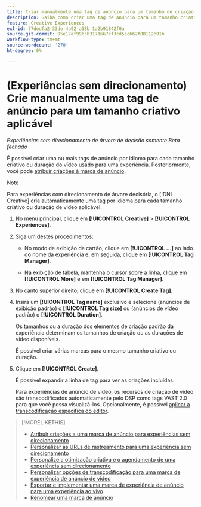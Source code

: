 ```yaml
---
title: Criar manualmente uma tag de anúncio para um tamanho de criação aplicável
description: Saiba como criar uma tag de anúncio para um tamanho criativo específico.
feature: Creative Experiences
exl-id: 77dedfa2-33de-4a92-a58b-1a2b91842f0a
source-git-commit: 95e17af996cb3171667ef3cd5ac662f08112691b
workflow-type: tm+mt
source-wordcount: '270'
ht-degree: 0%

---
```


# (Experiências sem direcionamento) Crie manualmente uma tag de anúncio para um tamanho criativo aplicável

*Experiências sem direcionamento de árvore de decisão somente*
*Beta fechado*

É possível criar uma ou mais tags de anúncio por idioma para cada tamanho criativo ou duração do vídeo usado para uma experiência. Posteriormente, você pode [atribuir criações à marca de anúncio](experience-tag-assign-creatives.md).

>[!NOTE]
>
>Para experiências com direcionamento de árvore decisória, o [!DNL Creative] cria automaticamente uma tag por idioma para cada tamanho criativo ou duração de vídeo aplicável.

1. No menu principal, clique em **[!UICONTROL Creative]** > **[!UICONTROL Experiences]**.

1. Siga um destes procedimentos:

   * No modo de exibição de cartão, clique em **[!UICONTROL ...]** ao lado do nome da experiência e, em seguida, clique em **[!UICONTROL Tag Manager]**.

   * Na exibição de tabela, mantenha o cursor sobre a linha, clique em **[!UICONTROL More]** e em **[!UICONTROL Tag Manager]**.

1. No canto superior direito, clique em **[!UICONTROL Create Tag]**.

1. Insira um **[!UICONTROL Tag name]** exclusivo e selecione (anúncios de exibição padrão) o **[!UICONTROL Tag size]** ou (anúncios de vídeo padrão) o **[!UICONTROL Duration]**.

   Os tamanhos ou a duração dos elementos de criação padrão da experiência determinam os tamanhos de criação ou as durações de vídeo disponíveis.

   É possível criar várias marcas para o mesmo tamanho criativo ou duração.<!-- What are the implications? -->

1. Clique em **[!UICONTROL Create]**.

   É possível expandir a linha de tag para ver as criações incluídas.

   Para experiências de anúncio de vídeo, os recursos de criação de vídeo são transcodificados automaticamente pelo DSP como tags VAST 2.0 para que você possa visualizá-los. Opcionalmente, é possível [aplicar a transcodificação específica do editor](experience-tag-video-transcoding.md).

>[!MORELIKETHIS]
>
>* [Atribuir criações a uma marca de anúncio para experiências sem direcionamento](experience-tag-assign-creatives.md)
>* [Personalizar as URLs de rastreamento para uma experiência sem direcionamento](experience-tracking-urls-no-targeting.md)
>* [Personalize a otimização criativa e o agendamento de uma experiência sem direcionamento](experience-optimization-scheduling-no-targeting.md)
>* [Personalizar opções de transcodificação para uma marca de experiência de anúncio de vídeo](experience-tag-video-transcoding.md)
>* [Exportar e implementar uma marca de experiência de anúncio para uma experiência ao vivo](experience-tag-export.md)
>* [Renomear uma marca de anúncio](experience-tag-rename.md)
